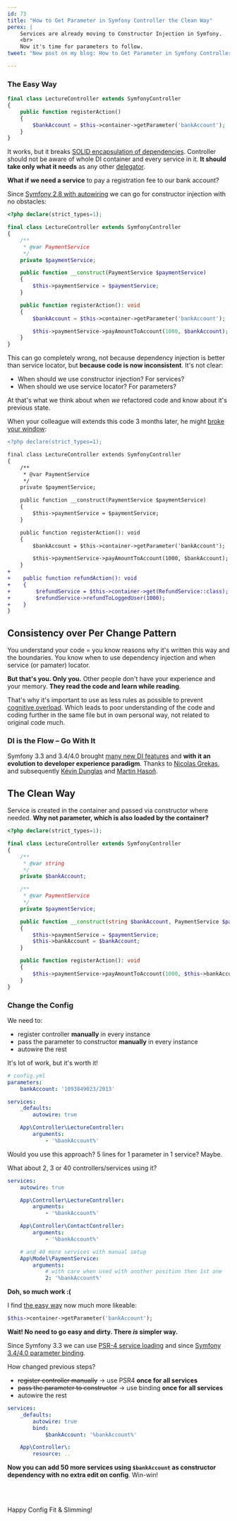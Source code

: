 ```yaml
---
id: 73
title: "How to Get Parameter in Symfony Controller the Clean Way"
perex: |
    Services are already moving to Constructor Injection in Symfony.
    <br>
    Now it's time for parameters to follow.
tweet: "New post on my blog: How to Get Parameter in Symfony Controller the Clean Way #symfony #php #di"

---
```



### The Easy Way

```php
final class LectureController extends SymfonyController
{
    public function registerAction()
    {
        $bankAccount = $this->container->getParameter('bankAccount');
    }
}
```

It works, but it breaks [SOLID encapsulation of dependencies](https://github.com/jupeter/clean-code-php#solid). Controller should not be aware of whole DI container and every service in it. **It should take only what it needs** as any other [delegator](/blog/2018/01/08/clean-and-decoupled-controllers-commands-and-event-subscribers-once-and-for-all-with-delegator-pattern/#delegator-pattern-to-the-strike-rescue-strike-prevention).

**What if we need a service** to pay a registration fee to our bank account?

Since [Symfony 2.8 with autowiring](https://symfony.com/blog/new-in-symfony-2-8-service-auto-wiring) we can go for constructor injection with no obstacles:

```php
<?php declare(strict_types=1);

final class LectureController extends SymfonyController
{
    /**
     * @var PaymentService
     */
    private $paymentService;

    public function __construct(PaymentService $paymentService)
    {
        $this->paymentService = $paymentService;
    }

    public function registerAction(): void
    {
        $bankAccount = $this->container->getParameter('bankAccount');

        $this->paymentService->payAmountToAccount(1000, $bankAccount);
    }
}
```

This can go completely wrong, not because dependency injection is better than service locator, but **because code is now inconsistent**. It's not clear:

- When should we use constructor injection? For services?
- When should we use service locator? For parameters?

At that's what we think about when *we* refactored code and know about it's previous state.

When your colleague will extends this code 3 months later, he might [broke your window](https://blog.codinghorror.com/the-broken-window-theory):

```diff
<?php declare(strict_types=1);

final class LectureController extends SymfonyController
{
    /**
     * @var PaymentService
     */
    private $paymentService;

    public function __construct(PaymentService $paymentService)
    {
        $this->paymentService = $paymentService;
    }

    public function registerAction(): void
    {
        $bankAccount = $this->container->getParameter('bankAccount');

        $this->paymentService->payAmountToAccount(1000, $bankAccount);
    }
+
+    public function refundAction(): void
+    {
+        $refundService = $this->container->get(RefundService::class);
+        $refundService->refundToLoggedUser(1000);
+    }
}
```

## Consistency over Per Change Pattern

You understand your code = you know reasons why it's written this way and the boundaries. You know when to use dependency injection and when service (or pamater) locator.

**But that's you. Only you.** Other people don't have your experience and your memory. **They read the code and learn while reading**.

That's why it's important to use as less rules as possible to prevent [cognitive overload](https://chrismm.com/blog/writing-good-code-reduce-the-cognitive-load). Which leads to poor understanding of the code and coding further in the same file but in own personal way, not related to original code much.

### DI is the Flow &ndash; Go With It

Symfony 3.3 and 3.4/4.0 brought [many new DI features](/blog/2017/05/07/how-to-refactor-to-new-dependency-injection-features-in-symfony-3-3/) and **with it an evolution to developer experience paradigm**. Thanks to [Nicolas Grekas](https://github.com/nicolas-grekas), and subsequently [Kévin Dunglas](https://github.com/dunglas) and [Martin Hasoň](https://github.com/hason).

## The Clean Way

Service is created in the container and passed via constructor where needed.
**Why not parameter, which is also loaded by the container?**

```php
<?php declare(strict_types=1);

final class LectureController extends SymfonyController
{
    /**
     * @var string
     */
    private $bankAccount;

    /**
     * @var PaymentService
     */
    private $paymentService;

    public function __construct(string $bankAccount, PaymentService $paymentService)
    {
        $this->paymentService = $paymentService;
        $this->bankAccount = $bankAccount;
    }

    public function registerAction(): void
    {
        $this->paymentService->payAmountToAccount(1000, $this->bankAccount);
    }
}
```

### Change the Config

We need to:

- register controller **manually** in every instance
- pass the parameter to constructor **manually** in every instance
- autowire the rest

It's lot of work, but it's worth it!

```yaml
# config.yml
parameters:
    bankAccount: '1093849023/2013'

services:
    _defaults:
        autowire: true

    App\Controller\LectureController:
        arguments:
            - '%bankAccount%'
```

Would you use this approach? 5 lines for 1 parameter in 1 service? Maybe.

What about 2, 3 or 40 controllers/services using it?

```yaml
services:
    autowire: true

    App\Controller\LectureController:
        arguments:
            - '%bankAccount%'

    App\Controller\ContactController:
        arguments:
            - '%bankAccount%'

    # and 40 more services with manual setup
    App\Model\PaymentService:
        arguments:
            # with care when used with another position then 1st one
            2: '%bankAccount%'
```

**Doh, so much work :(**

I find [the easy way](#the-easy-way) now much more likeable:

```php
$this->container->getParameter('bankAccount');
```

**Wait! No need to go easy and dirty. There *is* simpler way.**

Since Symfony 3.3 we can use [PSR-4 service loading](/blog/2017/05/07/how-to-refactor-to-new-dependency-injection-features-in-symfony-3-3/#4-use-psr-4-based-service-autodiscovery-and-registration) and since [Symfony 3.4/4.0 parameter binding](https://symfony.com/blog/new-in-symfony-3-4-local-service-binding).

How changed previous steps?

- ~~register controller manually~~ → use PSR4 **once for all services**
- ~~pass the parameter to constructor~~ → use binding **once for all services**
- autowire the rest

```yaml
services:
    _defaults:
        autowire: true
        bind:
            $bankAccount: '%bankAccount%'

    App\Controller\:
        resource: ..
```

**Now you can add 50 more services using `$bankAccount` as constructor dependency with no extra edit on config**. Win-win!

<br><br>

Happy Config Fit & Slimming!
